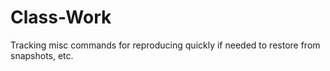 # Class-Work
Tracking misc commands for reproducing quickly if needed to restore from snapshots, etc.
